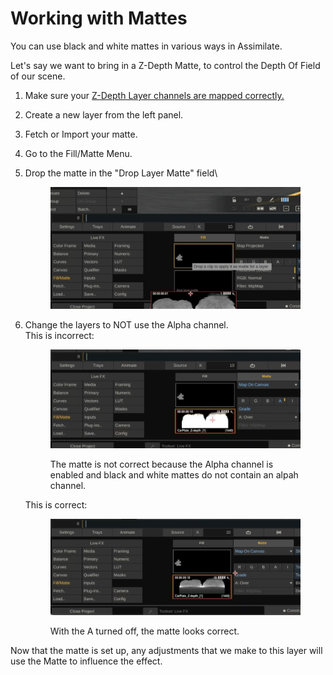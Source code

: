 # Working with Mattes

You can use black and white mattes in various ways in Assimilate.&#x20;

Let's say we want to bring in a Z-Depth Matte, to control the Depth Of Field of our scene.

1. Make sure your [Z-Depth Layer channels are mapped correctly.](re-map-exr-channels.md)
2. Create a new layer from the left panel.
3. Fetch or Import your matte.
4. Go to the Fill/Matte Menu.
5.  Drop the matte in the "Drop Layer Matte" field\


    <figure><img src="../.gitbook/assets/image (3) (1) (1) (1) (1) (1).png" alt=""><figcaption></figcaption></figure>
6.  Change the layers to NOT use the Alpha channel. \
    This is incorrect:

    <figure><img src="../.gitbook/assets/image (5) (1) (1) (1) (1) (1).png" alt=""><figcaption><p>The matte is not correct because the Alpha channel is enabled and black and white mattes do not contain an alpah channel.</p></figcaption></figure>

    This is correct:

    <figure><img src="../.gitbook/assets/image (6) (1) (1) (1) (1) (1).png" alt=""><figcaption><p>With the A turned off, the matte looks correct.</p></figcaption></figure>



Now that the matte is set up, any adjustments that we make to this layer will use the Matte to influence the effect.&#x20;
